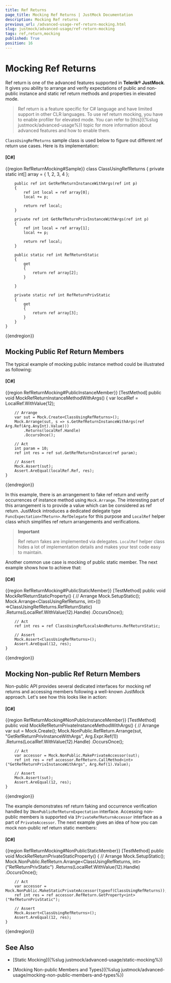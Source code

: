 ```yaml
---
title: Ref Returns
page_title: Mocking Ref Returns | JustMock Documentation
description: Mocking Ref returns
previous_url: /advanced-usage-ref-return-mocking.html
slug: justmock/advanced-usage/ref-return-mocking
tags: ref,return,mocking
published: True
position: 16
---
```


# Mocking Ref Returns

Ref return is one of the advanced features supported in __Telerik® JustMock__. It gives you ability to arrange and verify expectations of public and non-public instance and static ref return methods and properties in elevated mode.

> Ref return is a feature specific for C# language and have limited support in other CLR languages. To use ref return mocking, you have to enable profiler for elevated mode. You can refer to [this]({%slug justmock/advanced-usage%}) topic for more information about advanced features and how to enable them.

`ClassUsingRefReturns` sample class is used below to figure out different ref return use cases. Here is its implementation:

  #### __[C#]__

  {{region RefReturnMocking#Sample}}
	class ClassUsingRefReturns
	{
		private static int[] array = { 1, 2, 3, 4 };

		public ref int GetRefReturnInstanceWithArgs(ref int p)
		{
			ref int local = ref array[0];
			local += p;

			return ref local;
		}

		private ref int GetRefReturnPrivInstanceWithArgs(ref int p)
		{
			ref int local = ref array[1];
			local += p;

			return ref local;
		}

		public static ref int RefReturnStatic
		{
			get
			{
				return ref array[2];
			}

		}

		private static ref int RefReturnPrivStatic
		{
			get
			{
				return ref array[3];
			}
		}
	}
  {{endregion}}

## Mocking Public Ref Return Members

The typical example of mocking public instance method could be illustrated as following:

  #### __[C#]__

  {{region RefReturnMocking#PublicInstanceMember}}
	[TestMethod]
	public void MockRefReturnInstanceMethodWithArgs()
	{
		var localRef = LocalRef.WithValue(12);

		// Arrange
		var sut = Mock.Create<ClassUsingRefReturns>();
		Mock.Arrange(sut, s => s.GetRefReturnInstanceWithArgs(ref Arg.Ref(Arg.AnyInt).Value)))
			.Returns(localRef.Handle)
			.OccursOnce();

		// Act
		int param = 10;
		ref int res = ref sut.GetRefReturnInstance(ref param);

		// Assert
		Mock.Assert(sut);
		Assert.AreEqual(localRef.Ref, res);
	}
  {{endregion}}


In this example, there is an arrangement to fake ref return and verify occurrences of instance method using `Mock.Arrange`. The interesting part of this arrangement is to provide a value which can be considered as ref return. JustMock introduces a dedicated delegate type `FuncExpectation<TReturn>.RefDelegate` for this purpose and `LocalRef` helper class which simplifies ref return arrangements and verifications.

> **Important**
>
> Ref return fakes are implemented via delegates. `LocalRef` helper class hides a lot of implementation details and makes your test code easy to maintain.  

Another common use case is mocking of public static member. The next example shows how to achieve that:

  #### __[C#]__

  {{region RefReturnMocking#PublicStaticMember}}
    [TestMethod]
    public void MockRefReturnStaticProperty()
    {
        // Arrange
        Mock.SetupStatic<ClassUsingRefReturns>();
        Mock.Arrange<ClassUsingRefReturns, int>(() =>ClassUsingRefReturns.RefReturnStatic)
            .Returns(LocalRef.WithValue(12).Handle)
            .OccursOnce();

        // Act
        ref int res = ref ClassUsingRefLocalsAndReturns.RefReturnStatic;

        // Assert
        Mock.Assert<ClassUsingRefReturns>();
        Assert.AreEqual(12, res);
    }
  {{endregion}}

## Mocking Non-public Ref Return Members

Non-public API provides several dedicated interfaces for mocking ref returns and accessing members following a well-known JustMock approach. Let's see how this looks like in action:

  #### __[C#]__

  {{region RefReturnMocking#NonPublicInstanceMember}}
    [TestMethod]
    public void MockRefReturnPrivateInstanceMethodWithArgs()
    {
        // Arrange
        var sut = Mock.Create<ClassUsingRefReturns>();
        Mock.NonPublic.RefReturn.Arrange<int>(sut, "GetRefReturnPrivInstanceWithArgs", Arg.Expr.Ref(1))
            .Returns(LocalRef.WithValue(12).Handle)
            .OccursOnce();

        // Act
        var accessor = Mock.NonPublic.MakePrivateAccessor(sut);
        ref int res = ref accessor.RefReturn.CallMethod<int>("GetRefReturnPrivInstanceWithArgs", Arg.Ref(1).Value);

        // Assert
        Mock.Assert(sut);
        Assert.AreEqual(12, res);
    }
  {{endregion}}


The example demonstrates ref return faking and occurrence verification handled by `INonPublicRefReturnExpectation` interface. Accessing non-public members is supported via `IPrivateRefReturnAccessor` interface as a part of `PrivateAccessor`. The next example gives an idea of how you can mock non-public ref return static members:

  #### __[C#]__

  {{region RefReturnMocking#NonPublicStaticMember}}
    [TestMethod]
    public void MockRefReturnPrivateStaticProperty()
    {
        // Arrange
        Mock.SetupStatic<ClassUsingRefReturns>();
        Mock.NonPublic.RefReturn.Arrange<ClassUsingRefReturns, int>("RefReturnPrivStatic")
            .Returns(LocalRef.WithValue(12).Handle)
            .OccursOnce();

        // Act
        var accessor = Mock.NonPublic.MakeStaticPrivateAccessor(typeof(ClassUsingRefReturns));
        ref int res = ref accessor.RefReturn.GetProperty<int>("RefReturnPrivStatic");

        // Assert
        Mock.Assert<ClassUsingRefReturns>();
        Assert.AreEqual(12, res);
    }
  {{endregion}}

## See Also

 * [Static Mocking]({%slug justmock/advanced-usage/static-mocking%})

 * [Mocking Non-public Members and Types]({%slug justmock/advanced-usage/mocking-non-public-members-and-types%})
